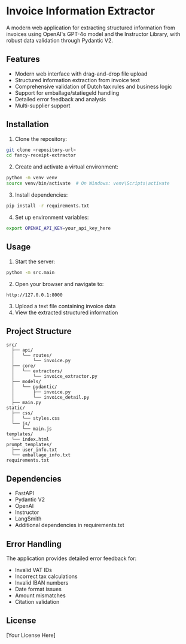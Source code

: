 # Invoice Information Extractor

A modern web application for extracting structured information from invoices using OpenAI's GPT-4o model and the Instructor Library, with robust data validation through Pydantic V2.

## Features

- Modern web interface with drag-and-drop file upload
- Structured information extraction from invoice text
- Comprehensive validation of Dutch tax rules and business logic
- Support for emballage/statiegeld handling
- Detailed error feedback and analysis
- Multi-supplier support

## Installation

1. Clone the repository:
```bash
git clone <repository-url>
cd fancy-receipt-extractor
```

2. Create and activate a virtual environment:
```bash
python -m venv venv
source venv/bin/activate  # On Windows: venv\Scripts\activate
```

3. Install dependencies:
```bash
pip install -r requirements.txt
```

4. Set up environment variables:
```bash
export OPENAI_API_KEY=your_api_key_here
```

## Usage

1. Start the server:
```bash
python -m src.main
```

2. Open your browser and navigate to:
```
http://127.0.0.1:8000
```

3. Upload a text file containing invoice data
4. View the extracted structured information

## Project Structure

```
src/
  ├── api/
  │   └── routes/
  │       └── invoice.py
  ├── core/
  │   └── extractors/
  │       └── invoice_extractor.py
  ├── models/
  │   └── pydantic/
  │       ├── invoice.py
  │       └── invoice_detail.py
  ├── main.py
static/
  ├── css/
  │   └── styles.css
  └── js/
      └── main.js
templates/
  └── index.html
prompt_templates/
  ├── user_info.txt
  └── emballage_info.txt
requirements.txt
```

## Dependencies

- FastAPI
- Pydantic V2
- OpenAI
- Instructor
- LangSmith
- Additional dependencies in requirements.txt

## Error Handling

The application provides detailed error feedback for:
- Invalid VAT IDs
- Incorrect tax calculations
- Invalid IBAN numbers
- Date format issues
- Amount mismatches
- Citation validation

## License

[Your License Here]
